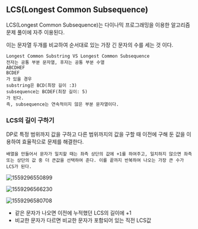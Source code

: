 ## LCS(Longest Common Subsequence)

LCS(Longest Common Subsequence)는 다이나믹 프로그래밍을 이용한 알고리즘 문제 풀이에 자주 이용된다.

이는 문자열 두개를 비교하여 순서대로 있는 가장 긴 문자의 수를 세는 것 이다.

```
Longest Common Substring VS Longest Common Subsequence
전자는 공통 부분 문자열, 후자는 공통 부분 수열
ABCDHEF
BCDEF
가 있을 경우
substring은 BCD(최장 길이 :3)
subsequence는 BCDEF(최장 길이: 5)
가 된다.
즉, subsequence는 연속적이지 않은 부분 문자열이다.
```



### LCS의 길이 구하기

DP로 특정 범위까지 값을 구하고 다른 범위까지의 값을 구할 때 이전에 구해 둔 값을 이용하여 효율적으로 문제를 해결한다.

```
배열을 만들어서 문자가 일치할 때는 좌측 상단의 값에 +1를 하여주고, 일치하지 않으면 좌측 또는 상단의 값 중 더 큰값을 선택하여 준다. 이를 끝까지 반복하여 나오는 가장 큰 수가 LCS가 된다.
```

![1559296550899](C:\Users\yoo\AppData\Roaming\Typora\typora-user-images\1559296550899.png)

![1559296566230](C:\Users\yoo\AppData\Roaming\Typora\typora-user-images\1559296566230.png)

![1559296580708](C:\Users\yoo\AppData\Roaming\Typora\typora-user-images\1559296580708.png)

- 같은 문자가 나오면 이전에 누적했던 LCS의 길이에 +1
- 비교한 문자가 다르면 비교한 문자가 포함되어 있는 직전 LCS값

